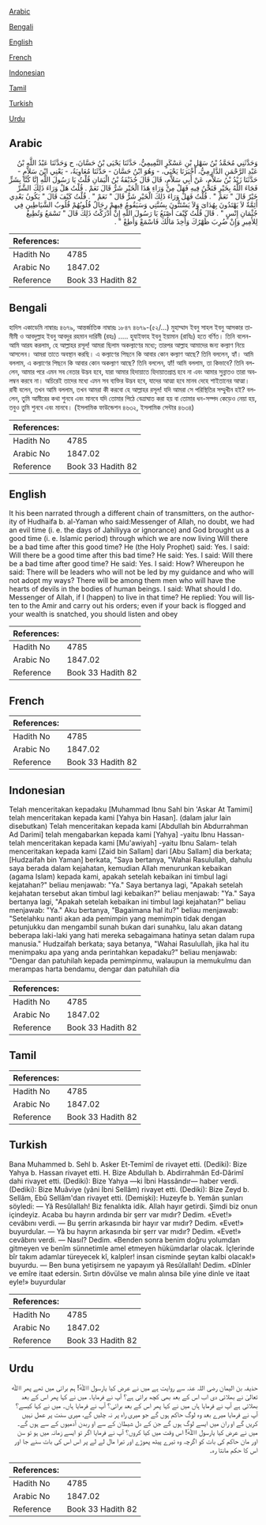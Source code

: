 [Arabic](#arabic)

[Bengali](#bengali)

[English](#english)

[French](#french)

[Indonesian](#indonesian)

[Tamil](#tamil)

[Turkish](#turkish)

[Urdu](#urdu)

## Arabic


<div dir="rtl" lang="ar" style={{fontSize:'larger',backgroundColor:'#f8f9fa',padding:20}}>
وَحَدَّثَنِي مُحَمَّدُ بْنُ سَهْلِ بْنِ عَسْكَرٍ التَّمِيمِيُّ، حَدَّثَنَا يَحْيَى بْنُ حَسَّانَ، ح وَحَدَّثَنَا عَبْدُ اللَّهِ بْنُ عَبْدِ الرَّحْمَنِ الدَّارِمِيُّ، أَخْبَرَنَا يَحْيَى، - وَهُوَ ابْنُ حَسَّانَ - حَدَّثَنَا مُعَاوِيَةُ، - يَعْنِي ابْنَ سَلاَّمٍ - حَدَّثَنَا زَيْدُ بْنُ سَلاَّمٍ، عَنْ أَبِي سَلاَّمٍ، قَالَ قَالَ حُذَيْفَةُ بْنُ الْيَمَانِ قُلْتُ يَا رَسُولَ اللَّهِ إِنَّا كُنَّا بِشَرٍّ فَجَاءَ اللَّهُ بِخَيْرٍ فَنَحْنُ فِيهِ فَهَلْ مِنْ وَرَاءِ هَذَا الْخَيْرِ شَرٌّ قَالَ نَعَمْ ‏.‏ قُلْتُ هَلْ وَرَاءَ ذَلِكَ الشَّرِّ خَيْرٌ قَالَ ‏"‏ نَعَمْ ‏"‏ ‏.‏ قُلْتُ فَهَلْ وَرَاءَ ذَلِكَ الْخَيْرِ شَرٌّ قَالَ ‏"‏ نَعَمْ ‏"‏ ‏.‏ قُلْتُ كَيْفَ قَالَ ‏"‏ يَكُونُ بَعْدِي أَئِمَّةٌ لاَ يَهْتَدُونَ بِهُدَاىَ وَلاَ يَسْتَنُّونَ بِسُنَّتِي وَسَيَقُومُ فِيهِمْ رِجَالٌ قُلُوبُهُمْ قُلُوبُ الشَّيَاطِينِ فِي جُثْمَانِ إِنْسٍ ‏"‏ ‏.‏ قَالَ قُلْتُ كَيْفَ أَصْنَعُ يَا رَسُولَ اللَّهِ إِنْ أَدْرَكْتُ ذَلِكَ قَالَ ‏"‏ تَسْمَعُ وَتُطِيعُ لِلأَمِيرِ وَإِنْ ضُرِبَ ظَهْرُكَ وَأُخِذَ مَالُكَ فَاسْمَعْ وَأَطِعْ ‏"‏ ‏.‏
</div>
<div style={{backgroundColor:'#f8f9fa',padding:20, marginBottom: 10}}><table> <thead> <tr> <th>References:</th> <th></th> </tr> </thead> <tbody><tr><td>Hadith No</td><td>4785</td></tr><tr><td>Arabic No</td><td>1847.02</td></tr><tr><td>Reference</td><td>Book 33 Hadith 82</td></tr></tbody></table></div>

## Bengali


<div dir="ltr" lang="bn" style={{fontSize:'larger',backgroundColor:'#f8f9fa',padding:20}}>
হাদিস একাডেমি নাম্বারঃ ৪৬৭৯, আন্তর্জাতিক নাম্বারঃ ১৮৪৭ ৪৬৭৯-(৫২/...) মুহাম্মাদ ইবনু সাহল ইবনু আসকার তামীমী ও আবদুল্লাহ ইবনু আবদুর রহমান দারিমী (রহঃ) ..... হুযাইফাহ ইবনু ইয়ামান (রাযিঃ) হতে বর্ণিত। তিনি বলেন- আমি আরয করলাম, হে আল্লাহর রসূল! আমরা ছিলাম অকল্যাণের মধ্যে; তারপর আল্লাহ আমাদের জন্য কল্যাণ নিয়ে আসলেন। আমরা তাতে অবস্থান করছি। এ কল্যাণের পিছনে কি আবার কোন কল্যাণ আছে? তিনি বললেন, হ্যাঁ। আমি বললাম, এ কল্যাণের পিছনে কি আবার কোন অকল্যাণ আছে? তিনি বললেন, হ্যাঁ! আমি বললাম, তা কিভাবে? তিনি বললেন, আমার পরে এমন সব নেতার উদ্ভব হবে, যারা আমার হিদায়াতে হিদায়াতপ্রাপ্ত হবে না এবং আমার সুন্নাতও তারা অবলম্বন করবে না। অচিরেই তাদের মধ্যে এমন সব ব্যক্তির উদ্ভব হবে, যাদের আত্মা হবে মানব দেহে শাইতানের আত্মা। রাবী বলেন, তখন আমি বললাম, তখন আমরা কী করবো হে আল্লাহর রসূল! যদি আমরা সে পরিস্থিতির সম্মুখীন হই? বললেন, তুমি আমীরের কথা শুনবে এবং মানবে যদি তোমার পিঠে বেত্ৰাঘাত করা হয় বা তোমার ধন-সম্পদ কেড়েও নেয়া হয়, তবুও তুমি শুনবে এবং মানবে। (ইসলামিক ফাউন্ডেশন ৪৬৩২, ইসলামিক সেন্টার ৪৬৩৪)
</div>
<div style={{backgroundColor:'#f8f9fa',padding:20, marginBottom: 10}}><table> <thead> <tr> <th>References:</th> <th></th> </tr> </thead> <tbody><tr><td>Hadith No</td><td>4785</td></tr><tr><td>Arabic No</td><td>1847.02</td></tr><tr><td>Reference</td><td>Book 33 Hadith 82</td></tr></tbody></table></div>

## English


<div dir="ltr" lang="en" style={{fontSize:'larger',backgroundColor:'#f8f9fa',padding:20}}>
It his been narrated through a different chain of transmitters, on the authority of Hudhaifa b. al-Yaman who said:Messenger of Allah, no doubt, we had an evil time (i. e. the days of Jahiliyya or ignorance) and God brought us a good time (i. e. Islamic period) through which we are now living Will there be a bad time after this good time? He (the Holy Prophet) said: Yes. I said: Will there be a good time after this bad time? He said: Yes. I said: Will there be a bad time after good time? He said: Yes. I said: How? Whereupon he said: There will be leaders who will not be led by my guidance and who will not adopt my ways? There will be among them men who will have the hearts of devils in the bodies of human beings. I said: What should I do. Messenger of Allah, if I (happen) to live in that time? He replied: You will listen to the Amir and carry out his orders; even if your back is flogged and your wealth is snatched, you should listen and obey
</div>
<div style={{backgroundColor:'#f8f9fa',padding:20, marginBottom: 10}}><table> <thead> <tr> <th>References:</th> <th></th> </tr> </thead> <tbody><tr><td>Hadith No</td><td>4785</td></tr><tr><td>Arabic No</td><td>1847.02</td></tr><tr><td>Reference</td><td>Book 33 Hadith 82</td></tr></tbody></table></div>

## French


<div dir="ltr" lang="fr" style={{fontSize:'larger',backgroundColor:'#f8f9fa',padding:20}}>

</div>
<div style={{backgroundColor:'#f8f9fa',padding:20, marginBottom: 10}}><table> <thead> <tr> <th>References:</th> <th></th> </tr> </thead> <tbody><tr><td>Hadith No</td><td>4785</td></tr><tr><td>Arabic No</td><td>1847.02</td></tr><tr><td>Reference</td><td>Book 33 Hadith 82</td></tr></tbody></table></div>

## Indonesian


<div dir="ltr" lang="id" style={{fontSize:'larger',backgroundColor:'#f8f9fa',padding:20}}>
Telah menceritakan kepadaku [Muhammad Ibnu Sahl bin 'Askar At Tamimi] telah menceritakan kepada kami [Yahya bin Hasan]. (dalam jalur lain disebutkan) Telah menceritakan kepada kami [Abdullah bin Abdurrahman Ad Darimi] telah mengabarkan kepada kami [Yahya] -yaitu Ibnu Hassan- telah menceritakan kepada kami [Mu'awiyah] -yaitu Ibnu Salam- telah menceritakan kepada kami [Zaid bin Sallam] dari [Abu Sallam] dia berkata; [Hudzaifah bin Yaman] berkata, "Saya bertanya, "Wahai Rasulullah, dahulu saya berada dalam kejahatan, kemudian Allah menurunkan kebaikan (agama Islam) kepada kami, apakah setelah kebaikan ini timbul lagi kejatahan?" beliau menjawab: "Ya." Saya bertanya lagi, "Apakah setelah kejahatan tersebut akan timbul lagi kebaikan?" beliau menjawab: "Ya." Saya bertanya lagi, "Apakah setelah kebaikan ini timbul lagi kejahatan?" beliau menjawab: "Ya." Aku bertanya, "Bagaimana hal itu?" beliau menjawab: "Setelahku nanti akan ada pemimpin yang memimpin tidak dengan petunjukku dan mengambil sunah bukan dari sunahku, lalu akan datang beberapa laki-laki yang hati mereka sebagaimana hatinya setan dalam rupa manusia." Hudzaifah berkata; saya betanya, "Wahai Rasulullah, jika hal itu menimpaku apa yang anda perintahkan kepadaku?" beliau menjawab: "Dengar dan patuhilah kepada pemimpinmu, walaupun ia memukulmu dan merampas harta bendamu, dengar dan patuhilah dia
</div>
<div style={{backgroundColor:'#f8f9fa',padding:20, marginBottom: 10}}><table> <thead> <tr> <th>References:</th> <th></th> </tr> </thead> <tbody><tr><td>Hadith No</td><td>4785</td></tr><tr><td>Arabic No</td><td>1847.02</td></tr><tr><td>Reference</td><td>Book 33 Hadith 82</td></tr></tbody></table></div>

## Tamil


<div dir="ltr" lang="ta" style={{fontSize:'larger',backgroundColor:'#f8f9fa',padding:20}}>

</div>
<div style={{backgroundColor:'#f8f9fa',padding:20, marginBottom: 10}}><table> <thead> <tr> <th>References:</th> <th></th> </tr> </thead> <tbody><tr><td>Hadith No</td><td>4785</td></tr><tr><td>Arabic No</td><td>1847.02</td></tr><tr><td>Reference</td><td>Book 33 Hadith 82</td></tr></tbody></table></div>

## Turkish


<div dir="ltr" lang="tr" style={{fontSize:'larger',backgroundColor:'#f8f9fa',padding:20}}>
Bana Muhammed b. Sehl b. Asker Et-Temimî de rivayet etti. (Dediki): Bize Yahya b. Hassan rivayet etti. H. Bize Abdullah b. Abdirrahmân Ed-Dârimî dahi rivayet etti. (Dediki): Bize Yahya —ki İbni Hassândır— haber verdi. (Dediki): Bize Muâviye (yâni İbni Sellâm) rivayet etti. (Dediki): Bize Zeyd b. Sellâm, Ebû Sellâm'dan rivayet etti. (Demişki): Huzeyfe b. Yemân şunları söyledi: — Yâ Resûlallah! Biz fenalıkta idik. Allah hayır getirdi. Şimdi biz onun içindeyiz. Acaba bu hayrın ardında bir şerr var mıdır? Dedim. «Evet!» cevâbını verdi. — Bu şerrin arkasında bir hayır var mıdır? Dedim. «Evet!» buyurdular. — Yâ bu hayrın arkasında bir şerr var mıdır? Dedim. «Evet!» cevâbını verdi. — Nasıl? Dedim. «Benden sonra benim doğru yolumdan gitmeyen ve benîm sünnetimle amel etmeyen hükümdarlar olacak. İçlerinde bîr takım adamlar türeyecek kî, kalpler! insan cisminde şeytan kalbi olacak!» buyurdu. — Ben buna yetişirsem ne yapayım yâ Resûlallah! Dedim. «Dînler ve emîre itaat edersin. Sırtın dövülse ve malın alınsa bile yine dinle ve itaat eyle!» buyurdular
</div>
<div style={{backgroundColor:'#f8f9fa',padding:20, marginBottom: 10}}><table> <thead> <tr> <th>References:</th> <th></th> </tr> </thead> <tbody><tr><td>Hadith No</td><td>4785</td></tr><tr><td>Arabic No</td><td>1847.02</td></tr><tr><td>Reference</td><td>Book 33 Hadith 82</td></tr></tbody></table></div>

## Urdu


<div dir="rtl" lang="ur" style={{fontSize:'larger',backgroundColor:'#f8f9fa',padding:20}}>
حذیفہ بن الیمان رضی ‌اللہ ‌عنہ سے روایت ہے میں نے عرض کیا یارسول اﷲؐ! ہم برائی میں تھے پھر اﷲ تعالیٰ نے بھلائی دی اب اس کے بعد بھی کچھ برائی ہے؟ آپ نے فرمایا۔ میں نے کہا پھر اس کے بعد بھلائی ہے آپ نے فرمایا ہاں میں نے کہا پھر اس کے بعد برائی؟ آپ نے فرمایا ہاں۔ میں نے کہا کیسے؟ آپ نے فرمایا میرے بعد وہ لوگ حاکم ہوں گے جو میری راہ پر نہ چلیں گے، میری سنت پر عمل نہیں کریں گے او ران میں ایسے لوگ ہوں گے جن کے دل شیطان کے سے او ربدن آدمیوں کے سے ہوں گے۔ میں نے عرض کیا یارسول اﷲؐ! اس وقت میں کیا کروں؟ آپ نے فرمایا اگر تو ایسے زمانہ میں ہو تو سن اور مان حاکم کی بات کو اگرچہ وہ تیرے پیٹھ پھوڑے اور تیرا مال لے لے پر اس اس کی بات سنے جا اور اس کا حکم مانتا رہ۔
</div>
<div style={{backgroundColor:'#f8f9fa',padding:20, marginBottom: 10}}><table> <thead> <tr> <th>References:</th> <th></th> </tr> </thead> <tbody><tr><td>Hadith No</td><td>4785</td></tr><tr><td>Arabic No</td><td>1847.02</td></tr><tr><td>Reference</td><td>Book 33 Hadith 82</td></tr></tbody></table></div>
